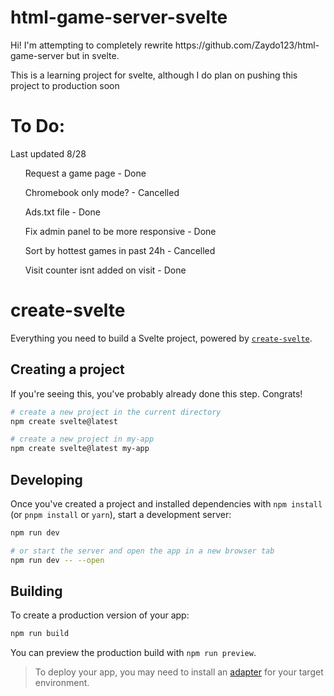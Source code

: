 # html-game-server-svelte

 <p>
    Hi! I'm attempting to completely rewrite https://github.com/Zaydo123/html-game-server but in svelte. 
 </p>

 <p>
    This is a learning project for svelte, although I do plan on pushing this project to production soon
 </p>

<h1> To Do: </h1>
<p>Last updated 8/28</p>
<ul>Request a game page - Done </ul>
<ul>Chromebook only mode? - Cancelled </ul>
<ul>Ads.txt file - Done</ul>
<ul>Fix admin panel to be more responsive - Done</ul>
<ul>Sort by hottest games in past 24h - Cancelled</ul>
<ul>Visit counter isnt added on visit - Done</ul>


# create-svelte

Everything you need to build a Svelte project, powered by [`create-svelte`](https://github.com/sveltejs/kit/tree/master/packages/create-svelte).

## Creating a project

If you're seeing this, you've probably already done this step. Congrats!

```bash
# create a new project in the current directory
npm create svelte@latest

# create a new project in my-app
npm create svelte@latest my-app
```

## Developing

Once you've created a project and installed dependencies with `npm install` (or `pnpm install` or `yarn`), start a development server:

```bash
npm run dev

# or start the server and open the app in a new browser tab
npm run dev -- --open
```

## Building

To create a production version of your app:

```bash
npm run build
```

You can preview the production build with `npm run preview`.

> To deploy your app, you may need to install an [adapter](https://kit.svelte.dev/docs/adapters) for your target environment.
